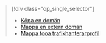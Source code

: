 > [!div class="op_single_selector"]
> * [Köpa en domän](../articles/app-service-web/custom-dns-web-site-buydomains-web-app.md)
> * [Mappa en extern domän](../articles/app-service-web/app-service-web-tutorial-custom-domain.md)
> * [Mappa tooa trafikhanterarprofil](../articles/app-service-web/web-sites-traffic-manager-custom-domain-name.md)
> 
> 

